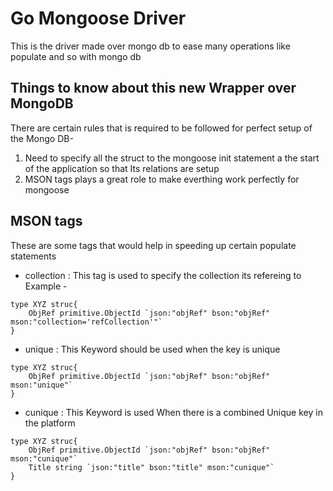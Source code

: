 # Go Mongoose Driver

This is the driver made over mongo db to ease many operations like populate and so with mongo db

## Things to know about this new Wrapper over MongoDB

There are certain rules that is required to be followed for perfect setup of the Mongo DB-
1. Need to specify all the struct to the mongoose init statement a the start of the application so that Its relations are setup
1. MSON tags plays a great role to make everthing work perfectly for mongoose

## MSON tags

These are some tags that would help in speeding up certain populate statements

- collection : This tag is used to specify the collection its refereing to \
Example - 
```
type XYZ struc{
    ObjRef primitive.ObjectId `json:"objRef" bson:"objRef" mson:"collection='refCollection'"`
}
```
- unique : This Keyword should be used when the key is unique
```
type XYZ struc{
    ObjRef primitive.ObjectId `json:"objRef" bson:"objRef" mson:"unique"`
}
```
- cunique : This Keyword is used When there is a combined Unique key in the platform
```
type XYZ struc{
    ObjRef primitive.ObjectId `json:"objRef" bson:"objRef" mson:"cunique"`
    Title string `json:"title" bson:"title" mson:"cunique"`
}
```
